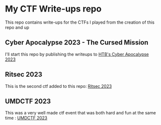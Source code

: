 # My CTF Write-ups repo

This repo contains write-ups for the CTFs I played from the creation of this repo and up

## Cyber Apocalypse 2023 - The Cursed Mission
  I'll start this repo by publishing the writeups to [HTB's Cyber Apocalypse 2023](./ca23/ca23.md)

## Ritsec 2023 
  This is the second ctf added to this repo: [Ritsec 2023](./ritsec2023/ritsec.md) 

## UMDCTF 2023
  This was a very well made ctf event that was both hard and fun at the same time : [UMDCTF 2023](./UMD2023/UMD.md)